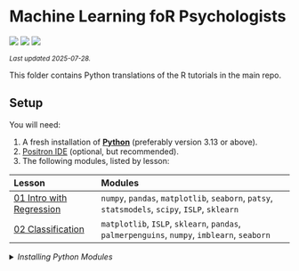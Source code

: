 

# Machine Learning foR Psychologists

[![](https://img.shields.io/badge/Open%20Educational%20Resources-Compatable-brightgreen.png)](https://creativecommons.org/about/program-areas/education-oer/)
[![](https://img.shields.io/badge/CC-BY--NC%204.0-lightgray)](http://creativecommons.org/licenses/by-nc/4.0/)
![](https://img.shields.io/badge/Languages-Python-blue.png)

<sub>*Last updated 2025-07-28.*</sub>

This folder contains Python translations of the R tutorials in the main
repo.

## Setup

You will need:

1.  A fresh installation of
    [**Python**](https://www.python.org/downloads/) (preferably version
    3.13 or above).
2.  [Positron IDE](https://positron.posit.co/download.html) (optional,
    but recommended).
3.  The following modules, listed by lesson:

| Lesson | Modules |
|:---|:---|
| [01 Intro with Regression](/01%20Intro%20with%20Regression) | `numpy`, `pandas`, `matplotlib`, `seaborn`, `patsy`, `statsmodels`, `scipy`, `ISLP`, `sklearn` |
| [02 Classification](/02%20Classification) | `matplotlib`, `ISLP`, `sklearn`, `pandas`, `palmerpenguins`, `numpy`, `imblearn`, `seaborn` |

<details>
<summary>
<i>Installing Python Modules</i>
</summary>

You can install all the Python modules used by saving a
`requirements.txt` file:

    ISLP>=0.4.0
    imbalanced-learn>=0.13.0
    matplotlib>=3.10.3
    numpy>=2.3.1
    palmerpenguins>=0.1.4
    pandas>=2.3.0
    patsy>=1.0.1
    scikit-learn>=1.6.1
    scipy>=1.16.0
    seaborn>=0.13.2
    statsmodels>=0.14.5

And then running

    pip install -r requirements.txt

</details>
